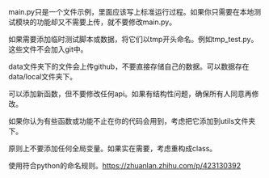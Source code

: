 main.py只是一个文件示例，里面应该写上标准运行过程。如果你只需要在本地测试模块的功能却又不需要上传，就不要修改main.py。

如果需要添加临时测试脚本或数据，将它们以tmp开头命名。例如tmp_test.py。这些文件不会加入git中。

data文件夹下的文件会上传github，不要直接存储自己的数据。可以数据存在data/local文件夹下。

可以添加新函数，但不要修改任何api。如果有结构性问题，确保所有人同意再修改。

如果你认为有些函数或功能不止在你的代码会用到，考虑把它添加到utils文件夹下。

原则上不要添加任何全局变量。如果实在需要，考虑重构成class。

使用符合python的命名规则。https://zhuanlan.zhihu.com/p/423130392